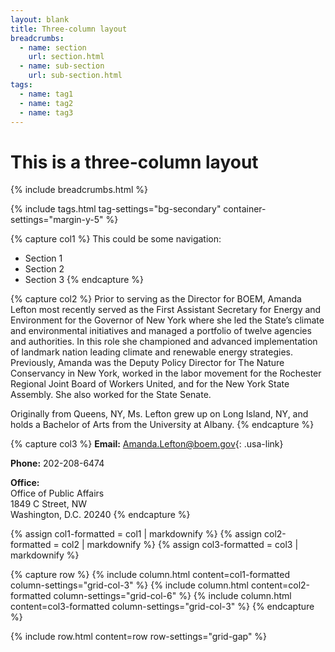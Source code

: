 ```yaml
---
layout: blank
title: Three-column layout
breadcrumbs:
  - name: section
    url: section.html
  - name: sub-section
    url: sub-section.html
tags:
  - name: tag1
  - name: tag2
  - name: tag3
---
```


<!-- This is for content in the main container, outside of the grid row. -->
# This is a three-column layout

{% include breadcrumbs.html %}

{% include tags.html tag-settings="bg-secondary" container-settings="margin-y-5" %}

<!-- Content for the grid row begins here. -->

<!-- This is the content for column 1. -->
{% capture col1 %}
This could be some navigation:
- Section 1
- Section 2
- Section 3
{% endcapture %}

<!-- This is the content for column 2. -->
{% capture col2 %}
Prior to serving as the Director for BOEM, Amanda Lefton most recently served as the First Assistant Secretary for Energy and Environment for the Governor of New York where she led the State’s climate and environmental initiatives and managed a portfolio of twelve agencies and authorities. In this role she championed and advanced implementation of landmark nation leading climate and renewable energy strategies. Previously, Amanda was the Deputy Policy Director for The Nature Conservancy in New York, worked in the labor movement for the Rochester Regional Joint Board of Workers United, and for the New York State Assembly. She also worked for the State Senate.

Originally from Queens, NY, Ms. Lefton grew up on Long Island, NY, and holds a Bachelor of Arts from the University at Albany.
{% endcapture %}

<!-- This is the content for column 3. -->
{% capture col3 %}
**Email:** <Amanda.Lefton@boem.gov>{: .usa-link}

**Phone:** 202-208-6474

**Office:**<br>
Office of Public Affairs<br>
1849 C Street, NW<br>
Washington, D.C. 20240
{% endcapture %}

<!-- Convert the Markdown content for each column to HTML. -->
{% assign col1-formatted = col1 | markdownify %}
{% assign col2-formatted = col2 | markdownify %}
{% assign col3-formatted = col3 | markdownify %}

<!-- Put the HTML content into grid columns and add optional settings. -->
{% capture row %}
{% include column.html content=col1-formatted column-settings="grid-col-3" %}
{% include column.html content=col2-formatted column-settings="grid-col-6" %}
{% include column.html content=col3-formatted column-settings="grid-col-3" %}
{% endcapture %}

<!-- Put the grid columns into a grid row and add optional settings. -->
{% include row.html content=row row-settings="grid-gap" %}